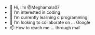 - 👋 Hi, I’m @Meghamala07
- 👀 I’m interested in coding 
- 🌱 I’m currently learning c programming 
- 💞️ I’m looking to collaborate on ... Google 
- 📫 How to reach me ... through mail

<!---
Meghamala07/Meghamala07 is a ✨ special ✨ repository because its `README.md` (this file) appears on your GitHub profile.
You can click the Preview link to take a look at your changes.
--->
